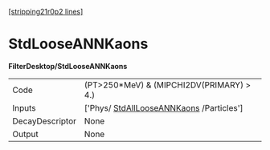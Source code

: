 [[stripping21r0p2 lines]](./stripping21r0p2-index)

# StdLooseANNKaons

**FilterDesktop/StdLooseANNKaons**

|                 |                                                                                     |
|-----------------|-------------------------------------------------------------------------------------|
| Code            | (PT\>250\*MeV) & (MIPCHI2DV(PRIMARY) \> 4.)                                         |
| Inputs          | ['Phys/ [StdAllLooseANNKaons](./stripping21r0p2-stdalllooseannkaons) /Particles'] |
| DecayDescriptor | None                                                                                |
| Output          | None                                                                                |
